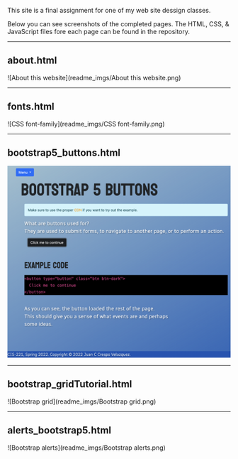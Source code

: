 This site is a final assignment for one of my web site dessign classes.

Below you can see screenshots of the completed pages. The HTML, CSS, & JavaScript files fore each page can be found in the repository.

---

<h2>about.html</h2>

![About this website](readme_imgs/About this website.png)

---

<h2>fonts.html</h2>

![CSS font-family](readme_imgs/CSS font-family.png)

---

<h2>bootstrap5_buttons.html</h2>

![Buttons](readme_imgs/Buttons.png)

---

<h2>bootstrap_gridTutorial.html</h2>

![Bootstrap grid](readme_imgs/Bootstrap grid.png)

---

<h2>alerts_bootstrap5.html</h2>

![Bootstrap alerts](readme_imgs/Bootstrap alerts.png)

